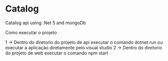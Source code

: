 # Catalog
Catalog api using .Net 5 and mongoDb

Como executar o projeto

1 -> Dentro do diretorio do projeto de api executar o comando dotnet run ou executar a aplicação diretamente pelo visual studio
2 -> Dentro do diretorio do  projeto de web executar o comando npm start 
